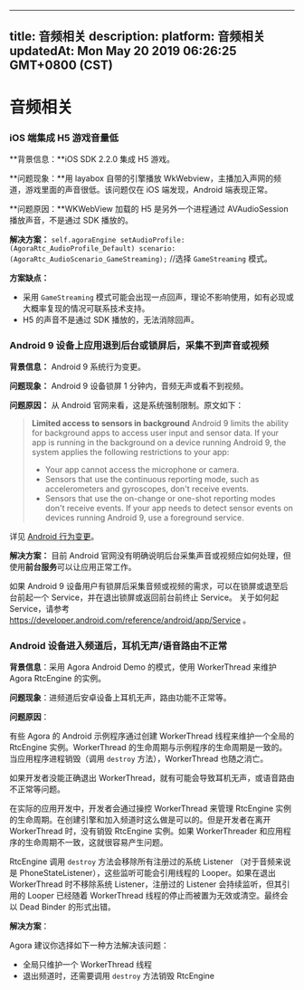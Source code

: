 
---
title: 音频相关
description: 
platform: 音频相关
updatedAt: Mon May 20 2019 06:26:25 GMT+0800 (CST)
---
# 音频相关
### iOS 端集成 H5 游戏音量低

**背景信息：**iOS SDK 2.2.0 集成 H5 游戏。

**问题现象：**用 layabox 自带的引擎播放 WkWebview，主播加入声网的频道，游戏里面的声音很低。该问题仅在 iOS 端发现，Android 端表现正常。

**问题原因：**WKWebView 加载的 H5 是另外一个进程通过 AVAudioSession 播放声音，不是通过 SDK 播放的。

**解决方案：**
`self.agoraEngine setAudioProfile:(AgoraRtc_AudioProfile_Default) scenario:(AgoraRtc_AudioScenario_GameStreaming);`  //选择 `GameStreaming` 模式。

**方案缺点：**

* 采用 `GameStreaming` 模式可能会出现一点回声，理论不影响使用，如有必现或大概率复现的情况可联系技术支持。
* H5 的声音不是通过 SDK 播放的，无法消除回声。

### Android 9 设备上应用退到后台或锁屏后，采集不到声音或视频

**背景信息：** Android 9 系统行为变更。

**问题现象：** Android 9 设备锁屏 1 分钟内，音频无声或看不到视频。

**问题原因：** 从 Android 官网来看，这是系统强制限制。原文如下：

> **Limited access to sensors in background**
> Android 9 limits the ability for background apps to access user input and sensor data. If your app is running in the background on a device running Android 9, the system applies the following restrictions to your app:
> * Your app cannot access the microphone or camera.
> * Sensors that use the continuous reporting mode, such as accelerometers and gyroscopes, don't receive events.
> * Sensors that use the on-change or one-shot reporting modes don't receive events.
> If your app needs to detect sensor events on devices running Android 9, use a foreground service.


详见 [Android 行为变更](https://developer.android.com/about/versions/pie/android-9.0-changes-all)。


**解决方案：** 目前 Android 官网没有明确说明后台采集声音或视频应如何处理，但使用**前台服务**可以让应用正常工作。

如果 Android 9 设备用户有锁屏后采集音频或视频的需求，可以在锁屏或退至后台前起一个 Service，并在退出锁屏或返回前台前终止 Service。
关于如何起 Service，请参考 https://developer.android.com/reference/android/app/Service 。

### Android 设备进入频道后，耳机无声/语音路由不正常

**背景信息**：采用 Agora Android Demo 的模式，使用 WorkerThread 来维护 Agora RtcEngine 的实例。

**问题现象**：进频道后安卓设备上耳机无声，路由功能不正常等。

**问题原因**：

有些 Agora 的 Android 示例程序通过创建 WorkerThread 线程来维护一个全局的 RtcEngine 实例。WorkerThread 的生命周期与示例程序的生命周期是一致的。当应用程序进程销毁（调用 `destroy` 方法），WorkerThread 也随之消亡。

如果开发者没能正确退出 WorkerThread，就有可能会导致耳机无声，或语音路由不正常等问题。

在实际的应用开发中，开发者会通过操控 WorkerThread 来管理 RtcEngine 实例的生命周期。在创建引擎和加入频道时这么做是可以的。但是开发者在离开 WorkerThread 时，没有销毁 RtcEngine 实例。如果 WorkerThreader 和应用程序的生命周期不一致，这就很容易产生问题。

RtcEngine 调用 `destroy` 方法会移除所有注册过的系统 Listener （对于音频来说是 PhoneStateListener），这些监听可能会引用线程的 Looper。如果在退出 WorkerThread 时不移除系统 Listener，注册过的 Listener 会持续监听，但其引用的 Looper 已经随着 WorkerThread 线程的停止而被置为无效或清空。最终会以 Dead Binder 的形式出错。

**解决方案**：

Agora 建议你选择如下一种方法解决该问题：

- 全局只维护一个 WorkerThread 线程
- 退出频道时，还需要调用 `destroy` 方法销毁 RtcEngine
